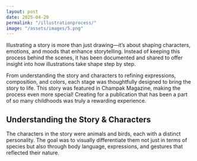 ```yaml
---
layout: post
date: 2025-04-20
permalink: "/illustrationprocess/"
image: "/assets/images/5.png"
---
```

Illustrating a story is more than just drawing—it’s about shaping characters, emotions, and moods that enhance storytelling. Instead of keeping this process behind the scenes, it has been documented and shared to offer insight into how illustrations take shape step by step.

From understanding the story and characters to refining expressions, composition, and colors, each stage was thoughtfully designed to bring the story to life. This story was featured in Champak Magazine, making the process even more special! Creating for a publication that has been a part of so many childhoods was truly a rewarding experience.

<h2>Understanding the Story & Characters</h2>
The characters in the story were animals and birds, each with a distinct personality. The goal was to visually differentiate them not just in terms of species but also through body language, expressions, and gestures that reflected their nature.
